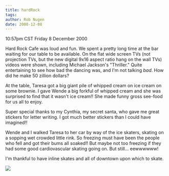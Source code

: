 ```yaml
---
title: hardRock
tags: 
author: Rob Nugen
date: 2000-12-08
---
```


<title>The Hard Rock Cafe</title>
<p class=date>10:57pm CST Friday 8 December 2000</p>

<p>Hard Rock Cafe was loud and fun.  We spent a pretty long time at
the bar waiting for our table to be available.  On the flat wide
screen TVs (not projection TVs, but the new digital 9x16 aspect ratio
hang on the wall TVs) videos were shown, including Michael Jackson's
"Thriller."  Quite entertaining to see how bad the dancing was, and
I'm not talking <em>bad</em>.  How did he make 50 zillion dollars?</p>

<p>At the table, Taresa got a big giant pile of whipped cream on ice
cream on some brownie.  I gave Wende a big forkful of whipped cream
and she was surprised to find that it wasn't ice cream!!  She made
funny gross see-food for us all to enjoy.</p>

<p>Super special thanks to my Cynthia, my secret santa, who gave me
great stickers for letter writing.  I got much better stickers than I
could have imagined!!</p>

<p>Wende and I walked Taresa to her car by way of the ice skaters,
skating on a sopping wet crowded little rink.  So freezing must have
been the people who fell and got their bums all soaked!!  But maybe
not too freezing if they had some good cardiovascular skating going
on.  But still...  eewwwwww!</p>

<p>I'm thankful to have inline skates and all of downtown upon which
to skate.</p>

<p><img src='/images/rob/wL-ROB.gif'/></p>

